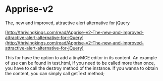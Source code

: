 Apprise-v2
==========

The, new and improved, attractive alert alternative for jQuery

[http://thrivingkings.com/read/Apprise-v2-The-new-and-improved-attractive-alert-alternative-for-jQuery](http://thrivingkings.com/read/Apprise-v2-The-new-and-improved-attractive-alert-alternative-for-jQuery)

This for have the option to add a tinyMCE editor in its content. An example of use can be found in test.html, if you need to be called more than once, you have to call the destroy method of the instance. If you wanna to obtain the content, you can simply call getText method;
